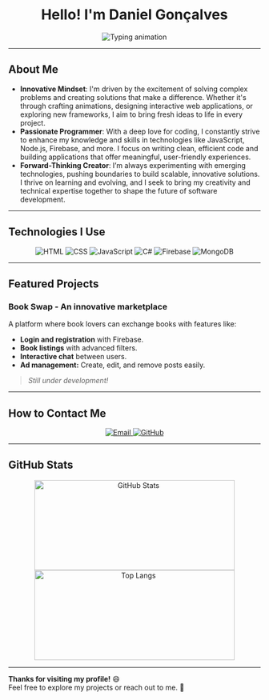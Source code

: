 <h1 align="center">Hello! I'm Daniel Gonçalves</h1>

<p align="center">
  <img src="https://readme-typing-svg.herokuapp.com?font=Fira+Code&weight=600&size=25&pause=1000&color=000000&center=true&vCenter=true&width=500&lines=Software+Engineer;Passionate+about+Programming;Always+Creating+Something+New" alt="Typing animation" />
</p>

---

## About Me
- **Innovative Mindset**: I'm driven by the excitement of solving complex problems and creating solutions that make a difference. Whether it's through crafting animations, designing interactive web applications, or exploring new frameworks, I aim to bring fresh ideas to life in every project.
- **Passionate Programmer**: With a deep love for coding, I constantly strive to enhance my knowledge and skills in technologies like JavaScript, Node.js, Firebase, and more. I focus on writing clean, efficient code and building applications that offer meaningful, user-friendly experiences.
- **Forward-Thinking Creator**: I’m always experimenting with emerging technologies, pushing boundaries to build scalable, innovative solutions. I thrive on learning and evolving, and I seek to bring my creativity and technical expertise together to shape the future of software development.

---

## Technologies I Use
<div align="center">
  <img src="https://img.shields.io/badge/-HTML5-E34F26?style=flat-square&logo=html5&logoColor=white" alt="HTML" />
  <img src="https://img.shields.io/badge/-CSS3-1572B6?style=flat-square&logo=css3&logoColor=white" alt="CSS" />
  <img src="https://img.shields.io/badge/-JavaScript-F7DF1E?style=flat-square&logo=javascript&logoColor=black" alt="JavaScript" />
  <img src="https://img.shields.io/badge/-C%23-239120?style=flat-square&logo=c-sharp&logoColor=white" alt="C#" />
  <img src="https://img.shields.io/badge/-Firebase-FFCA28?style=flat-square&logo=firebase&logoColor=black" alt="Firebase" />
  <img src="https://img.shields.io/badge/-MongoDB-47A248?style=flat-square&logo=mongodb&logoColor=white" alt="MongoDB" />
</div>

---

## Featured Projects
### **Book Swap - An innovative marketplace**
A platform where book lovers can exchange books with features like:
- **Login and registration** with Firebase.
- **Book listings** with advanced filters.
- **Interactive chat** between users.
- **Ad management:** Create, edit, and remove posts easily.

> *Still under development!*

---

## How to Contact Me
<div align="center">
  <a href="mailto:daniiellcg@gmail.com">
    <img src="https://img.shields.io/badge/-daniiellcg@gmail.com-D14836?style=for-the-badge&logo=gmail&logoColor=white" alt="Email" />
  </a>
<a href="https://github.com/danielcatgon04">
  <img src="https://img.shields.io/badge/-GitHub-181717?style=for-the-badge&logo=github&logoColor=white" alt="GitHub" />
</a>
</div>

---

## GitHub Stats
<div align="center">
  <img src="https://github-readme-stats.vercel.app/api?username=daniielcg&show_icons=true&theme=tokyonight&hide=stars" alt="GitHub Stats" width="400" height="180"/>
  <img src="https://github-readme-stats.vercel.app/api/top-langs/?username=daniielcg&layout=compact&theme=tokyonight" alt="Top Langs" width="400" height="180"/>
</div>

---

**Thanks for visiting my profile!** 😄  
Feel free to explore my projects or reach out to me. 🚀

